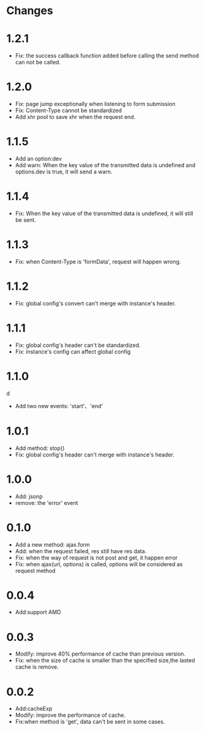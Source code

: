 # Changes

# 1.2.1

- Fix: the success callback function added before calling the send method can not be called.

# 1.2.0

- Fix: page jump exceptionally when listening to form submission
- Fix: Content-Type cannot be standardized
- Add xhr pool to save xhr when the request end.

# 1.1.5

- Add an option:dev
- Add warn: When the key value of the transmitted data is undefined and options.dev is true, it will send a warn.

# 1.1.4

- Fix: When the key value of the transmitted data is undefined, it will still be sent.

# 1.1.3

- Fix: when Content-Type is 'formData', request will happen wrong.

# 1.1.2

- Fix: global config's convert can't merge with instance's header.

# 1.1.1

- Fix: global config's header can't be standardized.
- Fix: instance's config can affect global config

# 1.1.0
d
- Add two new events: 'start'、'end'

# 1.0.1

- Add method: stop()
- Fix: global config's header can't merge with instance's header.

# 1.0.0

- Add: jsonp
- remove: the 'error' event

# 0.1.0

- Add a new method: ajax.form
- Add: when the request failed, res still have res data.
- Fix: when the way of request is not post and get, it happen error
- Fix: when ajax(url, options) is called, options will be considered as request method

# 0.0.4

- Add:support AMD

# 0.0.3

- Modify: improve 40% performance of cache than previous version.
- Fix: when the size of cache is smaller than the specified size,the lasted cache is remove.

# 0.0.2
- Add:cacheExp
- Modify: improve the performance of cache.
- Fix:when method is 'get', data can't be sent in some cases.
